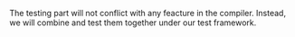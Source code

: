 The testing part will not conflict with any feacture in the compiler. Instead, we will combine and test them together under our test framework.